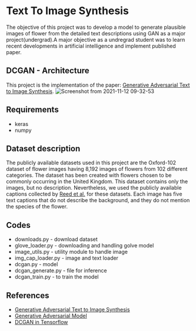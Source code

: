 # Text To Image Synthesis

The objective of this project was to develop a model to generate plausible images of flower from the detailed text descriptions using GAN as a major project(undergrad).A major objective as a undregrad student was to learn recent developments in artificial intelligence and implement published paper. 


## DCGAN - Architecture

This project is the implementation of the paper: [Generative Adversarial Text to Image Synthesis](https://arxiv.org/abs/1605.05396).
![Screenshot from 2021-11-12 09-32-53](https://user-images.githubusercontent.com/21074651/141406182-18df5ae6-9924-4ac3-8381-6408dbd3373c.png)

## Requirements
- keras
- numpy

## Dataset description

The publicly available datasets used in this project are the Oxford-102 dataset of flower images having 8,192 images of flowers from 102 different categories. The dataset has been created with flowers chosen to be commonly occurring in the United Kingdom. This dataset contains only the images, but no description. Nevertheless, we used the publicly available captions collected by [Reed et al.](https://arxiv.org/abs/1605.05396) for these datasets.  Each image has five text captions that do not describe the background, and they do not mention the species of the flower.

## Codes
- downloads.py - download dataset
- glove_loader.py - downloading and handling golve model
- image_utils.py - utility module to handle image
- img_cap_loader.py - image and text loader
- dcgan.py - model
- dcgan_generate.py - file for inference
- dcgan_train.py - to train the model

## References
- [Generative Adversarial Text to Image Synthesis](https://arxiv.org/abs/1605.05396)
- [Generative Adversarial Model](https://arxiv.org/abs/1406.2661)
- [DCGAN in Tensorflow](https://github.com/tensorlayer/dcgan)
